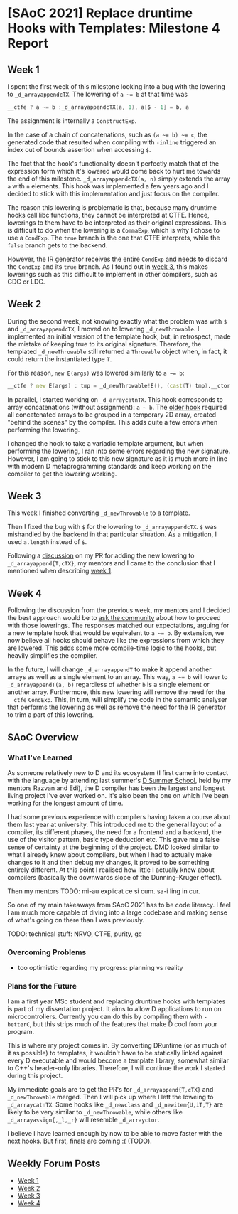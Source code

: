 # [SAoC 2021] Replace druntime Hooks with Templates: Milestone 4 Report

## Week 1
I spent the first week of this milestone looking into a bug with the lowering to `_d_arrayappendcTX`.
The lowering of `a ~= b` at that time was
```d
__ctfe ? a ~= b :_d_arrayappendcTX(a, 1), a[$ - 1] = b, a
```
The assignment is internally a `ConstructExp`.

In the case of a chain of concatenations, such as `(a ~= b) ~= c`, the generated code that resulted when compiling with `-inline` triggered an index out of bounds assertion when accessing `$`.

The fact that the hook's functionality doesn't perfectly match that of the expression form which it's lowered would come back to hurt me towards the end of this milestone.
`_d_arrayappendcTX(a, n)` simply extends the array `a` with `n` elements.
This hook was implemented a few years ago and I decided to stick with this implementation and just focus on the compiler.

The reason this lowering is problematic is that, because many druntime hooks call libc functions, they cannot be interpreted at CTFE.
Hence, lowerings to them have to be interpreted as their original expressions.
This is difficult to do when the lowering is a `CommaExp`, which is why I chose to use a `CondExp`.
The `true` branch is the one that CTFE interprets, while the `false` branch gets to the backend.

However, the IR generator receives the entire `CondExp` and needs to discard the `CondExp` and its `true` branch.
As I found out in [week 3](#week-3), this makes lowerings such as this difficult to implement in other compilers, such as GDC or LDC.

## Week 2
During the second week, not knowing exactly what the problem was with `$` and `_d_arrayappendcTX`, I moved on to lowering `_d_newThrowable`.
I implemented an initial version of the template hook, but, in retrospect, made the mistake of keeping true to its original signature.
Therefore, the templated `_d_newThrowable` still returned a `Throwable` object when, in fact, it could return the instantiated type `T`.

For this reason, `new E(args)` was lowered similarly to `a ~= b`:
```d
__ctfe ? new E(args) : tmp = _d_newThrowable!E(), (cast(T) tmp).__ctor(args), cast(T) tmp;
```

In parallel, I started working on `_d_arraycatnTX`.
This hook corresponds to array concatenations (without assignment): `a ~ b`.
The [older hook](https://github.com/dlang/druntime/blob/33511e263134530a5994a775b03a061ea3f1aa34/src/core/internal/array/concatenation.d#L15-L46) required all concatenated arrays to be grouped in a temporary 2D array, created "behind the scenes" by the compiler.
This adds quite a few errors when performing the lowering.

I changed the hook to take a variadic template argument, but when performing the lowering, I ran into some errors regarding the new signature.
However, I am going to stick to this new signature as it is much more in line with modern D metaprogramming standards and keep working on the compiler to get the lowering working.

## Week 3
This week I finished converting `_d_newThrowable` to a template.

Then I fixed the bug with `$` for the lowering to `_d_arrayappendcTX`.
`$` was mishandled by the backend in that particular situation.
As a mitigation, I used `a.length` instead of `$`.

Following a [discussion](https://github.com/dlang/dmd/pull/13495#discussion_r779559051) on my PR for adding the new lowering to `_d_arrayappend{T,cTX}`, my mentors and I came to the conclusion that I mentioned when describing [week 1](#week-1).

## Week 4
Following the discussion from the previous week, my mentors and I decided the best approach would be to [ask the community](https://forum.dlang.org/post/dcwxswfamadkdnflkaap@forum.dlang.org) about how to proceed with those lowerings.
The responses matched our expectations, arguing for a new template hook that would be equivalent to `a ~= b`.
By extension, we now believe all hooks should behave like the expressions from which they are lowered.
This adds some more compile-time logic to the hooks, but heavily simplifies the compiler.

In the future, I will change `_d_arrayappendT` to make it append another arrays as well as a single element to an array.
This way, `a ~= b` will lower to `_d_arrayappendT(a, b)` regardless of whether `b` is a single element or another array.
Furthermore, this new lowering will remove the need for the `__ctfe` `CondExp`.
This, in turn, will simplify the code in the semantic analyser that performs the lowering as well as remove the need for the IR generator to trim a part of this lowering.

## SAoC Overview
### What I've Learned
As someone relatively new to D and its ecosystem (I first came into contact with the language by attending last summer's [D Summer School](https://ocw.cs.pub.ro/courses/dss), held by my mentors Razvan and Edi), the D compiler has been the largest and longest living project I've ever worked on.
It's also been the one on which I've been working for the longest amount of time.

I had some previous experience with compilers having taken a course about them last year at university.
This introduced me to the general layout of a compiler, its different phases, the need for a frontend and a backend, the use of the visitor pattern, basic type deduction etc.
This gave me a false sense of certainty at the beginning of the project.
DMD looked similar to what I already knew about compilers, but when I had to actually make changes to it and then debug my changes, it proved to be something entirely different.
At this point I realised how little I actually knew about compilers (basically the downwards slope of the Dunning–Kruger effect).

Then my mentors TODO: mi-au explicat ce si cum. sa-i ling in cur.

So one of my main takeaways from SAoC 2021 has to be code literacy.
I feel I am much more capable of diving into a large codebase and making sense of what's going on there than I was previously.

TODO: technical stuff: NRVO, CTFE, purity, gc

### Overcoming Problems
- too optimistic regarding my progress: planning vs reality

### Plans for the Future
I am a first year MSc student and replacing druntime hooks with templates is part of my dissertation project.
It aims to allow D applications to run on microcontrollers.
Currently you can do this by compiling them with `-betterC`, but this strips much of the features that make D cool from your program.

This is where my project comes in.
By converting DRuntime (or as much of it as possible) to templates, it wouldn't have to be statically linked against every D executable and would become a template library, somewhat similar to C++'s header-only libraries.
Therefore, I will continue the work I started during this project.

My immediate goals are to get the PR's for `_d_arrayappend{T,cTX}` and `_d_newThrowable` merged.
Then I will pick up where I left the loweing to `_d_arraycatnTX`.
Some hooks like `_d_newclass` and `_d_newitem{U,iT,T}` are likely to be very similar to `_d_newThrowable`, while others like `_d_arrayassign{,_l,_r}` will resemble `_d_arrayctor`.

I believe I have learned enough by now to be able to move faster with the next hooks.
But first, finals are coming :( (TODO).

## Weekly Forum Posts
- [Week 1](https://forum.dlang.org/post/npzmxavjervvgujhkbxv@forum.dlang.org)
- [Week 2](https://forum.dlang.org/post/npkacnzbfkbmvpnoivoh@forum.dlang.org)
- [Week 3](https://forum.dlang.org/post/flwjoxilxfpvdjheehdg@forum.dlang.org)
- [Week 4](https://forum.dlang.org/thread/bdtnuozkxvroqkcxbkfq@forum.dlang.org)
